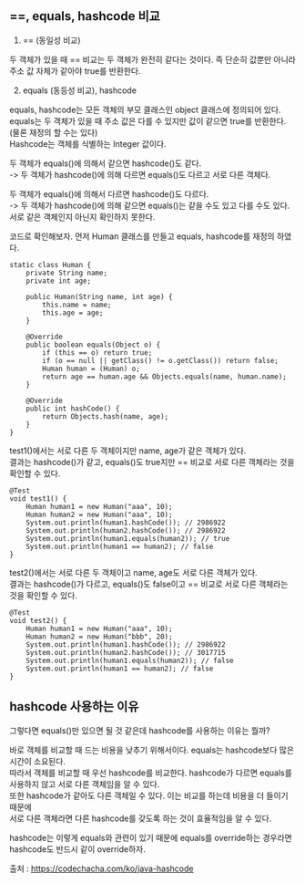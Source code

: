## ==, equals, hashcode 비교

1.  == (동일성 비교)

두 객체가 있을 때 == 비교는 두 객체가 완전히 같다는 것이다. 즉 단순히 값뿐만 아니라 주소 값 자체가 같아야 true를 반환한다.  

2. equals (동등성 비교), hashcode

equals, hashcode는 모든 객체의 부모 클래스인 object 클래스에 정의되어 있다.   
equals는 두 객체가 있을 때 주소 값은 다를 수 있지만 값이 같으면 true를 반환한다. (물론 재정의 할 수는 있다)  
Hashcode는 객체를 식별하는 Integer 값이다.  

두 객체가 equals()에 의해서 같으면 hashcode()도 같다.  
-> 두 객체가 hashcode()에 의해 다르면 equals()도 다르고 서로 다른 객체다.  

두 객체가 equals()에 의해서 다르면 hashcode()도 다르다.  
-> 두 객체가 hashcode()에 의해 같으면 equals()는 같을 수도 있고 다를 수도 있다. 서로 같은 객체인지 아닌지 확인하지 못한다. 

코드로 확인해보자. 먼저 Human 클래스를 만들고 equals, hashcode를 재정의 하였다.

```
static class Human {
    private String name;
    private int age;

    public Human(String name, int age) {
        this.name = name;
        this.age = age;
    }

    @Override
    public boolean equals(Object o) {
        if (this == o) return true;
        if (o == null || getClass() != o.getClass()) return false;
        Human human = (Human) o;
        return age == human.age && Objects.equals(name, human.name);
    }

    @Override
    public int hashCode() {
        return Objects.hash(name, age);
    }
}
```

test1()에서는 서로 다른 두 객체이지만 name, age가 같은 객체가 있다.  
결과는 hashcode()가 같고, equals()도 true지만 == 비교로 서로 다른 객체라는 것을 확인할 수 있다.  
```
@Test
void test1() {
    Human human1 = new Human("aaa", 10);
    Human human2 = new Human("aaa", 10);
    System.out.println(human1.hashCode()); // 2986922
    System.out.println(human2.hashCode()); // 2986922
    System.out.println(human1.equals(human2)); // true
    System.out.println(human1 == human2); // false
}
```

test2()에서는 서로 다른 두 객체이고 name, age도 서로 다른 객체가 있다.  
결과는 hashcode()가 다르고, equals()도 false이고 == 비교로 서로 다른 객체라는 것을 확인할 수 있다.
```
@Test
void test2() {
    Human human1 = new Human("aaa", 10);
    Human human2 = new Human("bbb", 20);
    System.out.println(human1.hashCode()); // 2986922
    System.out.println(human2.hashCode()); // 3017715
    System.out.println(human1.equals(human2)); // false
    System.out.println(human1 == human2); // false
}
```

## hashcode 사용하는 이유

그렇다면 equals()만 있으면 될 것 같은데 hashcode를 사용하는 이유는 뭘까?    

바로 객체를 비교할 때 드는 비용을 낮추기 위해서이다. equals는 hashcode보다 많은 시간이 소요된다.   
따라서 객체를 비교할 때 우선 hashcode를 비교한다. hashcode가 다르면 equals를 사용하지 않고 서로 다른 객체임을 알 수 있다.   
또한 hashcode가 같아도 다른 객체일 수 있다. 이는 비교를 하는데 비용을 더 들이기 때문에  
서로 다른 객체라면 다른 hashcode를 갖도록 하는 것이 효율적임을 알 수 있다.   

hashcode는 이렇게 equals와 관련이 있기 때문에 equals를 override하는 경우라면 hashcode도 반드시 같이 override하자.

출처 : https://codechacha.com/ko/java-hashcode
